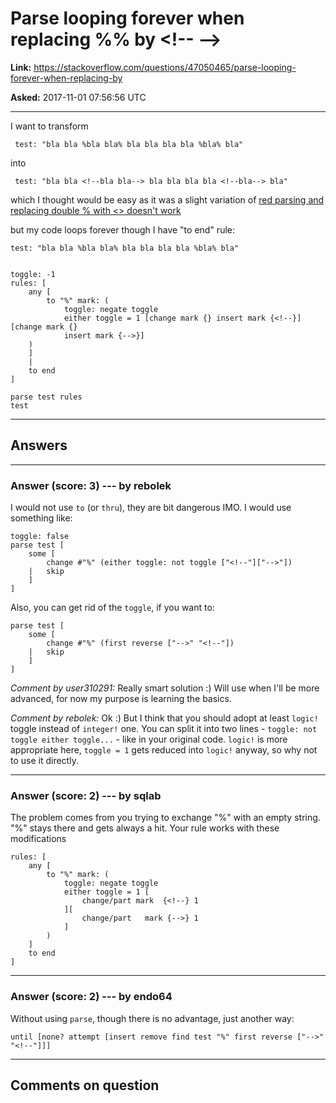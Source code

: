 # Parse looping forever when replacing %% by &lt;!\-- \--&gt;

**Link:**
<https://stackoverflow.com/questions/47050465/parse-looping-forever-when-replacing-by>

**Asked:** 2017-11-01 07:56:56 UTC

------------------------------------------------------------------------

I want to transform

     test: "bla bla %bla bla% bla bla bla bla %bla% bla"

into

     test: "bla bla <!--bla bla--> bla bla bla bla <!--bla--> bla"

which I thought would be easy as it was a slight variation of [red
parsing and replacing double % with \<\> doesn\'t
work](https://stackoverflow.com/questions/47036192/red-parsing-and-replacing-double-with-doesnt-work)

but my code loops forever though I have \"to end\" rule:

    test: "bla bla %bla bla% bla bla bla bla %bla% bla"


    toggle: -1
    rules: [ 
        any [
            to "%" mark: (
                toggle: negate toggle 
                either toggle = 1 [change mark {} insert mark {<!--}][change mark {} 
                insert mark {-->}]
        ) 
        ]
        |
        to end
    ] 

    parse test rules
    test

------------------------------------------------------------------------

## Answers

------------------------------------------------------------------------

### Answer (score: 3) --- by rebolek

I would not use `to` (or `thru`), they are bit dangerous IMO. I would
use something like:

    toggle: false 
    parse test [
        some [
            change #"%" (either toggle: not toggle ["<!--"]["-->"]) 
        |   skip
        ]
    ]

Also, you can get rid of the `toggle`, if you want to:

    parse test [
        some [
            change #"%" (first reverse ["-->" "<!--"]) 
        |   skip
        ]
    ]

*Comment by user310291:* Really smart solution :) Will use when I\'ll be
more advanced, for now my purpose is learning the basics.

*Comment by rebolek:* Ok :) But I think that you should adopt at least
`logic!` toggle instead of `integer!` one. You can split it into two
lines - `toggle: not toggle either toggle...` - like in your original
code. `logic!` is more appropriate here, `toggle = 1` gets reduced into
`logic!` anyway, so why not to use it directly.

------------------------------------------------------------------------

### Answer (score: 2) --- by sqlab

The problem comes from you trying to exchange \"%\" with an empty
string. \"%\" stays there and gets always a hit. Your rule works with
these modifications

    rules: [ 
        any [
            to "%" mark: (
                toggle: negate toggle 
                either toggle = 1 [
                    change/part mark  {<!--} 1 
                ][
                    change/part   mark {-->} 1
                ]
            ) 
        ] 
        to end
    ] 

------------------------------------------------------------------------

### Answer (score: 2) --- by endo64

Without using `parse`, though there is no advantage, just another way:

    until [none? attempt [insert remove find test "%" first reverse ["-->" "<!--"]]]

------------------------------------------------------------------------

## Comments on question
